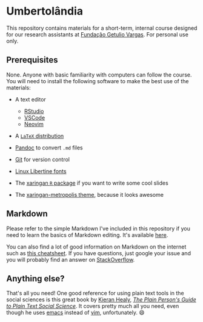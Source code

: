 # Umbertolândia

This repository contains materials for a short-term, internal course designed
for our research assistants at [Fundação Getulio Vargas](http://fgv.br). For
personal use only.

## Prerequisites

None. Anyone with basic familiarity with computers can follow the course. You
will need to install the following software to make the best use of the
materials:

* A text editor
	- [RStudio](http://rstudio.com)
	- [VSCode](https://code.visualstudio.com/)
	- [Neovim](http://neovim.io)

* A [`LaTeX` distribution](https://www.latex-project.org/get/)

* [Pandoc](https://pandoc.org/installing.html) to convert `.md` files

* [Git](https://git-scm.com/) for version control

* [Linux Libertine fonts](http://libertine-fonts.org/)

* The [xaringan `R` package](https://github.com/yihui/xaringan) if you want to
	write some cool slides

* The [xaringan-metropolis
	theme](https://github.com/danilofreire/xaringan-metropolis), because it looks
	awesome

## Markdown

Please refer to the simple Markdown I've included in this repository if you need
to learn the basics of Markdown editing. It's available
[here](http://github.com/danilofreire/umbertolandia/why-markdown.md).

You can also find a lot of good information on Markdown on the internet such as
[this
cheatsheet](https://github.com/adam-p/markdown-here/wiki/Markdown-Cheatsheet).
If you have questions, just google your issue and you will probably find an
answer on [StackOverflow](http://stackoverflow.com).

## Anything else?

That's all you need! One good reference for using plain text tools in the social
sciences is this great book by [Kieran Healy](https://kieranhealy.org/), [_The
Plain Person's Guide to Plain Text Social Science_](http://plain-text.co/). It
covers pretty much all you need, even though he uses [emacs](http://emacs.org)
instead of [vim](http://vim.org), unfortunately. :smile:
